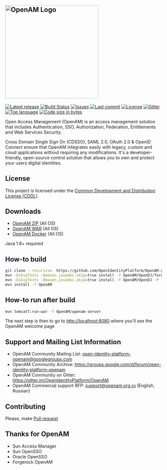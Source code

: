 ## <img alt="OpenAM Logo" src="https://github.com/OpenIdentityPlatform/OpenAM/raw/master/logo.png" width="300"/>
[![Latest release](https://img.shields.io/github/release/OpenIdentityPlatform/OpenAM.svg)](https://github.com/OpenIdentityPlatform/OpenAM/releases)
[![Build Status](https://travis-ci.org/OpenIdentityPlatform/OpenAM.svg)](https://travis-ci.org/OpenIdentityPlatform/OpenAM)
[![Issues](https://img.shields.io/github/issues/OpenIdentityPlatform/OpenAM.svg)](https://github.com/OpenIdentityPlatform/OpenAM/issues)
[![Last commit](https://img.shields.io/github/last-commit/OpenIdentityPlatform/OpenAM.svg)](https://github.com/OpenIdentityPlatform/OpenAM/commits/master)
[![License](https://img.shields.io/badge/license-CDDL-blue.svg)](https://github.com/OpenIdentityPlatform/OpenAM/blob/master/LICENSE.md)
[![Gitter](https://img.shields.io/gitter/room/nwjs/nw.js.svg)](https://gitter.im/OpenIdentityPlatform/OpenAM)
[![Top language](https://img.shields.io/github/languages/top/OpenIdentityPlatform/OpenAM.svg)](https://github.com/OpenIdentityPlatform/OpenAM)
[![Code size in bytes](https://img.shields.io/github/languages/code-size/OpenIdentityPlatform/OpenAM.svg)](https://github.com/OpenIdentityPlatform/OpenAM)

Open Access Management (OpenAM) is an access management solution that includes Authentication, SSO, Authorization, Federation, Entitlements and Web Services Security.

Cross Domain Single Sign On (CDSSO), SAML 2.0, OAuth 2.0 & OpenID Connect ensure that OpenAM integrates easily with legacy, custom and cloud applications without requiring any modifications. It's a developer-friendly, open-source control solution that allows you to own and protect your users digital identities.

## License
This project is licensed under the [Common Development and Distribution License (CDDL)](https://github.com/OpenIdentityPlatform/OpenAM/blob/master/LICENSE.md). 

## Downloads 
* [OpenAM ZIP](https://github.com/OpenIdentityPlatform/OpenAM/releases) (All OS)
* [OpenAM WAR](https://github.com/OpenIdentityPlatform/OpenAM/releases) (All OS)
* [OpenAM Docker](https://hub.docker.com/r/openidentityplatform/openam/) (All OS)

Java 1.8+ required

## How-to build
```bash
git clone --recursive  https://github.com/OpenIdentityPlatform/OpenAM.git
mvn -DskipTests -Dmaven.javadoc.skip=true install -f OpenAM/OpenDJ/forgerock-parent
mvn -DskipTests -Dmaven.javadoc.skip=true install -f OpenAM/OpenDJ -P '!man-pages,!distribution'
mvn install -f OpenAM
```

## How-to run after build
```bash
mvn tomcat7:run-war -f OpenAM/openam-server
```
The next step is then to go to [http://localhost:8080](http://localhost:8080) where you'll see the OpenAM welcome page

## Support and Mailing List Information
* OpenAM Community Mailing List: open-identity-platform-openam@googlegroups.com
* OpenAM Community Archive: https://groups.google.com/d/forum/open-identity-platform-openam
* OpenAM Community on Gitter: https://gitter.im/OpenIdentityPlatform/OpenAM
* OpenAM Commercial support RFP: support@openam.org.ru (English, Russian)

## Contributing
Please, make [Pull request](https://github.com/OpenIdentityPlatform/OpenAM/pulls)

## Thanks for OpenAM
* Sun Access Manager
* Sun OpenSSO
* Oracle OpenSSO
* Forgerock OpenAM
